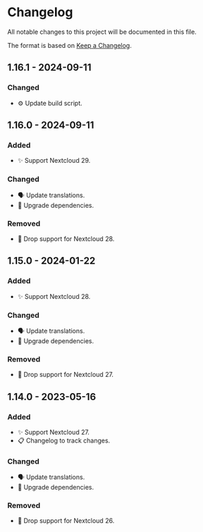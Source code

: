 # Changelog

All notable changes to this project will be documented in this file.

The format is based on [Keep a Changelog](https://keepachangelog.com/en/1.1.0/).

## 1.16.1 - 2024-09-11

### Changed

- ⚙️ Update build script.

## 1.16.0 - 2024-09-11

### Added

- ✨ Support Nextcloud 29.

### Changed

- 🗣️ Update translations.
- 🔌 Upgrade dependencies.

### Removed

- 🧹 Drop support for Nextcloud 28.

## 1.15.0 - 2024-01-22

### Added

- ✨ Support Nextcloud 28.

### Changed

- 🗣️ Update translations.
- 🔌 Upgrade dependencies.

### Removed

- 🧹 Drop support for Nextcloud 27.

## 1.14.0 - 2023-05-16

### Added

- ✨ Support Nextcloud 27.
- 📋 Changelog to track changes.

### Changed

- 🗣️ Update translations.
- 🔌 Upgrade dependencies.

### Removed

- 🧹 Drop support for Nextcloud 26.
